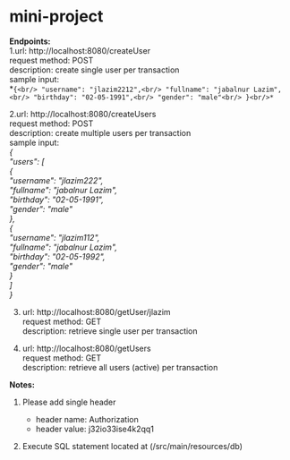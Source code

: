 # mini-project

**Endpoints:**<br/>
1.url: http://localhost:8080/createUser<br/>
  request method: POST<br/>
  description: create single user per transaction<br/>
  sample input: <br/>
    *```{<br/>
      "username": "jlazim2212",<br/>
      "fullname": "jabalnur Lazim",<br/>
      "birthday": "02-05-1991",<br/>
      "gender": "male"<br/>
    }<br/>*```

2.url: http://localhost:8080/createUsers<br/>
  request method: POST<br/>
  description: create multiple users per transaction<br/>
  sample input: <br/>
    *{<br/>
      "users": [<br/>
        {<br/>
          "username": "jlazim222",<br/>
          "fullname": "jabalnur Lazim",<br/>
          "birthday": "02-05-1991",<br/>
          "gender": "male"<br/>
        },<br/>
        {<br/>
          "username": "jlazim112",<br/>
          "fullname": "jabalnur Lazim",<br/>
          "birthday": "02-05-1992",<br/>
          "gender": "male"<br/>
        }<br/>
      ]<br/>
    }*<br/>

3. url: http://localhost:8080/getUser/jlazim<br/>
   request method: GET<br/>
   description: retrieve single user per transaction<br/>
   
4. url: http://localhost:8080/getUsers<br/>
   request method: GET<br/>
   description: retrieve all users (active) per transaction<br/>

**Notes:** <br/>
1. Please add single header<br/>
    - header name: Authorization<br/>
    - header value: j32io33ise4k2qq1<br/>

2. Execute SQL statement located at (/src/main/resources/db)<br/>
    
